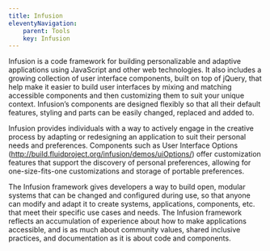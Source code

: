 ```yaml
---
title: Infusion
eleventyNavigation:
    parent: Tools
    key: Infusion
---
```


Infusion is a code framework for building personalizable and adaptive applications using JavaScript and other web
technologies. It also includes a growing collection of user interface components, built on top of jQuery, that help make
it easier to build user interfaces by mixing and matching accessible components and then customizing them to suit your
unique context. Infusion’s components are designed flexibly so that all their default features, styling and parts can be
easily changed, replaced and added to.

Infusion provides individuals with a way to actively engage in the creative process by adapting or redesigning an
application to suit their personal needs and preferences. Components such as User Interface Options
(<http://build.fluidproject.org/infusion/demos/uiOptions/>) offer customization features that support the discovery of
personal preferences, allowing for one-size-fits-one customizations and storage of portable preferences.

The Infusion framework gives developers a way to build open, modular systems that can be changed and configured during
use, so that anyone can modify and adapt it to create systems, applications, components, etc. that meet their specific
use cases and needs. The Infusion framework reflects an accumulation of experience about how to make applications
accessible, and is as much about community values, shared inclusive practices, and documentation as it is about code and
components.
